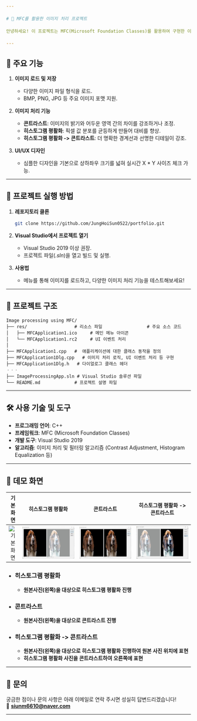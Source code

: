 ```yaml
---

# 🎨 MFC를 활용한 이미지 처리 프로젝트

안녕하세요! 이 프로젝트는 MFC(Microsoft Foundation Classes)를 활용하여 구현한 이미지 처리 응용 프로그램입니다. 다양한 이미지 처리 기능을 학습하고 적용하며 개발한 결과물로, **컴퓨터 공학과 소프트웨어 개발에 대한 열정**을 담아낸 포트폴리오입니다. 😊

---
```


## 📌 주요 기능
1. **이미지 로드 및 저장**  
   - 다양한 이미지 파일 형식을 로드.
   - BMP, PNG, JPG 등 주요 이미지 포맷 지원.
     
2. **이미지 처리 기능**  
   - **콘트라스트**: 이미지의 밝기와 어두운 영역 간의 차이를 강조하거나 조정.
   - **히스토그램 평활화**: 픽셀 값 분포를 균등하게 만들어 대비를 향상.
   - **히스토그램 평활화 -> 콘트라스트**: 더 명확한 경계선과 선명한 디테일이 강조.

3. **UI/UX 디자인**  
   - 심플한 디자인을 기본으로 상하좌우 크기를 넓혀 실시간 X * Y 사이즈 체크 가능.

---

## 🚀 프로젝트 실행 방법
1. **레포지토리 클론**
   ```bash
   git clone https://github.com/JungHoiSun0522/portfolio.git
   ```
2. **Visual Studio에서 프로젝트 열기**
   - Visual Studio 2019 이상 권장.
   - 프로젝트 파일(*.sln*)을 열고 빌드 및 실행.

3. **사용법**
   - 메뉴를 통해 이미지를 로드하고, 다양한 이미지 처리 기능을 테스트해보세요!

---

## 📂 프로젝트 구조
```
Image processing using MFC/
├── res/                  # 리소스 파일                 # 주요 소스 코드
│   ├── MFCApplication1.ico     # 메인 메뉴 아이콘
│   └── MFCApplication1.rc2     # UI 이벤트 처리
│
├── MFCApplication1.cpp   #  애플리케이션에 대한 클래스 동작을 정의
├── MFCApplication1Dlg.cpp   # 이미지 처리 로직, UI 이벤트 처리 등 구현
├── MFCApplication1Dlg.h   # 다이얼로그 클래스 헤더
ㆍㆍㆍ
├── ImageProcessingApp.sln # Visual Studio 솔루션 파일
└── README.md             # 프로젝트 설명 파일
```

---

## 🛠️ 사용 기술 및 도구
- **프로그래밍 언어**: C++
- **프레임워크**: MFC (Microsoft Foundation Classes)
- **개발 도구**: Visual Studio 2019
- **알고리즘**: 이미지 처리 및 필터링 알고리즘 (Contrast Adjustment, Histogram Equalization 등)

---

## 📸 데모 화면
| 기본 화면 | 히스토그램 평활화 | 콘트라스트 | 히스토그램 평활화 -><br> 콘트라스트 |
|:---:|:---:|:---:|:---:|
| ![기본 화면](./main_ui.gif) | ![히스토그램 평활화](histogram.JPG) | ![콘트라스트](contrast.JPG) | ![히스토그램 평활화 -> 콘트라스트](hisTOcont.JPG) |

- ### 히스토그램 평활화
   - **원본사진(왼쪽)을 대상으로 히스토그램 평활화 진행**

- ### 콘트라스트
   - **원본사진(왼쪽)을 대상으로 콘트라스트 진행**

- ### 히스토그램 평활화 -> 콘트라스트
   - **원본사진(왼쪽)을 대상으로 히스토그램 평활화 진행하여 원본 사진 위치에 표현**
   - **히스토그램 평활화 사진을 콘트라스트하여 오른쪽에 표현**
---

## 📩 문의
궁금한 점이나 문의 사항은 아래 이메일로 연락 주시면 성실히 답변드리겠습니다!  
📧 **siunm6610@naver.com**

---

